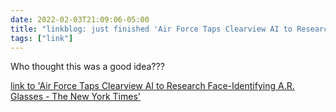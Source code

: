 ```yaml
---
date: 2022-02-03T21:09:06-05:00
title: "linkblog: just finished 'Air Force Taps Clearview AI to Research Face-Identifying A.R. Glasses - The New York Times'"
tags: ["link"]
---
```

Who thought this was a good idea???
 
[link to 'Air Force Taps Clearview AI to Research Face-Identifying A.R. Glasses - The New York Times'](https://www.nytimes.com/2022/02/03/technology/air-force-clearview-ai-glasses.html)
